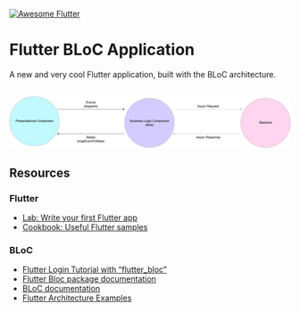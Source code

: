 [![Awesome Flutter](https://img.shields.io/badge/Awesome-Flutter-turquoise.svg?longCache=true)](https://flutter.io)

# Flutter BLoC Application

A new and very cool Flutter application, built with the BLoC architecture.

 ‏‏‎ 
![BLoC](README_files/BLoC.png)

## Resources

### Flutter

- [Lab: Write your first Flutter app](https://flutter.io/docs/get-started/codelab)
- [Cookbook: Useful Flutter samples](https://flutter.io/docs/cookbook)

### BLoC

- [Flutter Login Tutorial with “flutter_bloc”](https://medium.com/flutter-community/flutter-login-tutorial-with-flutter-bloc-ea606ef701ad)
- [Flutter Bloc package documentation](https://pub.dartlang.org/packages/flutter_bloc)
- [BLoC documentation](https://felangel.github.io/bloc/#/gettingstarted)
- [Flutter Architecture Examples](https://github.com/brianegan/flutter_architecture_samples)
